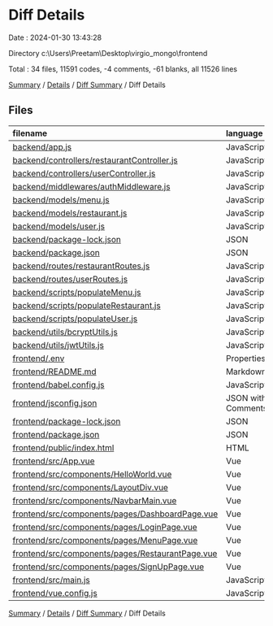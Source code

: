 # Diff Details

Date : 2024-01-30 13:43:28

Directory c:\\Users\\Preetam\\Desktop\\virgio_mongo\\frontend

Total : 34 files,  11591 codes, -4 comments, -61 blanks, all 11526 lines

[Summary](results.md) / [Details](details.md) / [Diff Summary](diff.md) / Diff Details

## Files
| filename | language | code | comment | blank | total |
| :--- | :--- | ---: | ---: | ---: | ---: |
| [backend/app.js](/backend/app.js) | JavaScript | -28 | -2 | -10 | -40 |
| [backend/controllers/restaurantController.js](/backend/controllers/restaurantController.js) | JavaScript | -116 | -2 | -35 | -153 |
| [backend/controllers/userController.js](/backend/controllers/userController.js) | JavaScript | -78 | 0 | -22 | -100 |
| [backend/middlewares/authMiddleware.js](/backend/middlewares/authMiddleware.js) | JavaScript | -16 | -1 | -5 | -22 |
| [backend/models/menu.js](/backend/models/menu.js) | JavaScript | -10 | -1 | -4 | -15 |
| [backend/models/restaurant.js](/backend/models/restaurant.js) | JavaScript | -24 | -1 | -5 | -30 |
| [backend/models/user.js](/backend/models/user.js) | JavaScript | -21 | -1 | -5 | -27 |
| [backend/package-lock.json](/backend/package-lock.json) | JSON | -1,055 | 0 | -1 | -1,056 |
| [backend/package.json](/backend/package.json) | JSON | -24 | 0 | -1 | -25 |
| [backend/routes/restaurantRoutes.js](/backend/routes/restaurantRoutes.js) | JavaScript | -13 | 0 | -4 | -17 |
| [backend/routes/userRoutes.js](/backend/routes/userRoutes.js) | JavaScript | -9 | -1 | -4 | -14 |
| [backend/scripts/populateMenu.js](/backend/scripts/populateMenu.js) | JavaScript | -34 | -1 | -9 | -44 |
| [backend/scripts/populateRestaurant.js](/backend/scripts/populateRestaurant.js) | JavaScript | -43 | -1 | -11 | -55 |
| [backend/scripts/populateUser.js](/backend/scripts/populateUser.js) | JavaScript | -40 | 0 | -9 | -49 |
| [backend/utils/bcryptUtils.js](/backend/utils/bcryptUtils.js) | JavaScript | -9 | 0 | -5 | -14 |
| [backend/utils/jwtUtils.js](/backend/utils/jwtUtils.js) | JavaScript | -10 | 0 | -5 | -15 |
| [frontend/.env](/frontend/.env) | Properties | 1 | 0 | 0 | 1 |
| [frontend/README.md](/frontend/README.md) | Markdown | 19 | 0 | 6 | 25 |
| [frontend/babel.config.js](/frontend/babel.config.js) | JavaScript | 5 | 0 | 1 | 6 |
| [frontend/jsconfig.json](/frontend/jsconfig.json) | JSON with Comments | 19 | 0 | 1 | 20 |
| [frontend/package-lock.json](/frontend/package-lock.json) | JSON | 11,883 | 0 | 1 | 11,884 |
| [frontend/package.json](/frontend/package.json) | JSON | 47 | 0 | 1 | 48 |
| [frontend/public/index.html](/frontend/public/index.html) | HTML | 16 | 1 | 1 | 18 |
| [frontend/src/App.vue](/frontend/src/App.vue) | Vue | 10 | 0 | 1 | 11 |
| [frontend/src/components/HelloWorld.vue](/frontend/src/components/HelloWorld.vue) | Vue | 55 | 1 | 3 | 59 |
| [frontend/src/components/LayoutDiv.vue](/frontend/src/components/LayoutDiv.vue) | Vue | 16 | 0 | 3 | 19 |
| [frontend/src/components/NavbarMain.vue](/frontend/src/components/NavbarMain.vue) | Vue | 31 | 0 | 2 | 33 |
| [frontend/src/components/pages/DashboardPage.vue](/frontend/src/components/pages/DashboardPage.vue) | Vue | 132 | 0 | 13 | 145 |
| [frontend/src/components/pages/LoginPage.vue](/frontend/src/components/pages/LoginPage.vue) | Vue | 137 | 0 | 5 | 142 |
| [frontend/src/components/pages/MenuPage.vue](/frontend/src/components/pages/MenuPage.vue) | Vue | 71 | 0 | 2 | 73 |
| [frontend/src/components/pages/RestaurantPage.vue](/frontend/src/components/pages/RestaurantPage.vue) | Vue | 296 | 0 | 23 | 319 |
| [frontend/src/components/pages/SignUpPage.vue](/frontend/src/components/pages/SignUpPage.vue) | Vue | 337 | 0 | 4 | 341 |
| [frontend/src/main.js](/frontend/src/main.js) | JavaScript | 33 | 5 | 7 | 45 |
| [frontend/vue.config.js](/frontend/vue.config.js) | JavaScript | 13 | 0 | 0 | 13 |

[Summary](results.md) / [Details](details.md) / [Diff Summary](diff.md) / Diff Details